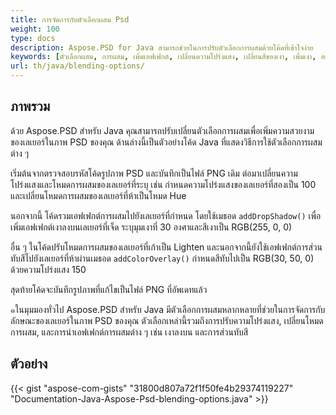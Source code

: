 ```yaml
---
title: การจัดการกับตัวเลือกผสม Psd
weight: 100
type: docs
description: Aspose.PSD for Java สามารถช่วยในการปรับตัวเลือกการผสมด้วยโค้ดที่เข้าใจง่าย
keywords: [ตัวเลือกผสม, การผสม, เพิ่มเอฟเฟกต์, เปลี่ยนความโปร่งแสง, เปลี่ยนสีของเงา, เพิ่มเงา, อะไรพีอี, จาวา, ตัวอย่างโค้ด]
url: th/java/blending-options/
---
```


## **ภาพรวม**
ด้วย Aspose.PSD สำหรับ Java คุณสามารถปรับเปลี่ยนตัวเลือกการผสมเพื่อเพิ่มความสวยงามของเลเยอร์ในภาพ PSD ของคุณ ด้านล่างนี้เป็นตัวอย่างโค้ด Java ที่แสดงวิธีการใช้ตัวเลือกการผสมต่าง ๆ

เริ่มต้นจากตรวจสอบรหัสโค้ดรูปภาพ PSD และบันทึกเป็นไฟล์ PNG เดิม ต่อมาเปลี่ยนความโปร่งแสงและโหมดการผสมของเลเยอร์ที่ระบุ เช่น กำหนดความโปร่งแสงของเลเยอร์ที่สองเป็น 100 และเปลี่ยนโหมดการผสมของเลเยอร์ที่ห้าเป็นโหมด Hue

นอกจากนี้ โค้ดรวมเอฟเฟกต์การผสมไปยังเลเยอร์ที่กำหนด โดยใช้เมธอด `addDropShadow()` เพื่อเพิ่มเอฟเฟกต์เงาลงบนเลเยอร์ที่เจ็ด ระบุมุมเงาที่ 30 องศาและสีเงาเป็น RGB(255, 0, 0)

อื่น ๆ ในโค้ดปรับโหมดการผสมของเลเยอร์ที่เก้าเป็น Lighten และนอกจากนี้ยังใช้เอฟเฟกต์การส่วนทับสีไปยังเลเยอร์ที่ห้าผ่านเมธอด `addColorOverlay()` กำหนดสีทับไปเป็น RGB(30, 50, 0) ด้วยความโปร่งแสง 150

สุดท้ายโค้ดจะบันทึกรูปภาพที่แก้ไขเป็นไฟล์ PNG ที่อัพเดทแล้ว

๑ในมุมมองทั่วไป Aspose.PSD สำหรับ Java มีตัวเลือกการผสมหลากหลายที่ช่วยในการจัดการกับลักษณะของเลเยอร์ในภาพ PSD ของคุณ ตัวเลือกเหล่านี้รวมถึงการปรับความโปร่งแสง, เปลี่ยนโหมดการผสม, และการนำเอฟเฟกต์การผสมต่าง ๆ เช่น เงาลงบน และการส่วนทับสี

## **ตัวอย่าง**
{{< gist "aspose-com-gists" "31800d807a72f1f50fe4b29374119227" "Documentation-Java-Aspose-Psd-blending-options.java" >}}
